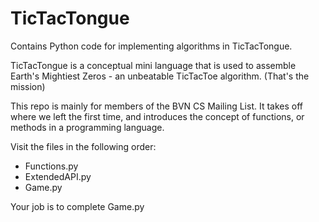# TicTacTongue
Contains Python code for implementing algorithms in TicTacTongue. 

TicTacTongue is a conceptual mini language that is used to assemble Earth's Mightiest Zeros - an unbeatable TicTacToe algorithm. (That's the mission)

This repo is mainly for members of the BVN CS Mailing List. It takes off where we left the first time, and introduces the concept of functions, or methods in a programming language. 

Visit the files in the following order:

* Functions.py
* ExtendedAPI.py
* Game.py

Your job is to complete Game.py





